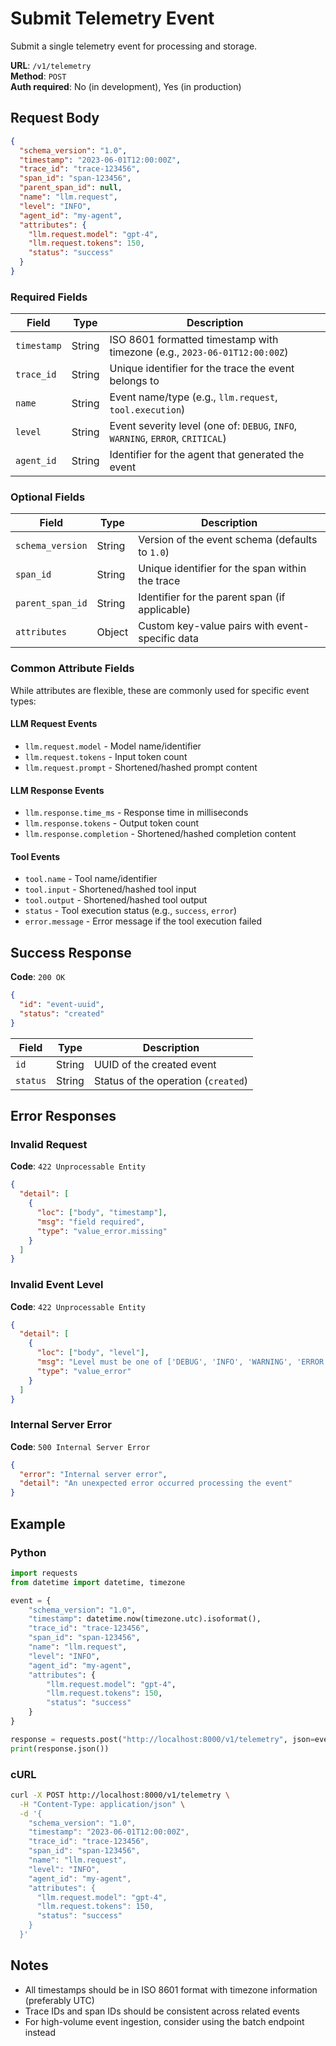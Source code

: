 # Submit Telemetry Event

Submit a single telemetry event for processing and storage.

**URL**: `/v1/telemetry`  
**Method**: `POST`  
**Auth required**: No (in development), Yes (in production)

## Request Body

```json
{
  "schema_version": "1.0",
  "timestamp": "2023-06-01T12:00:00Z",
  "trace_id": "trace-123456",
  "span_id": "span-123456",
  "parent_span_id": null,
  "name": "llm.request",
  "level": "INFO",
  "agent_id": "my-agent",
  "attributes": {
    "llm.request.model": "gpt-4",
    "llm.request.tokens": 150,
    "status": "success"
  }
}
```

### Required Fields

| Field | Type | Description |
|-------|------|-------------|
| `timestamp` | String | ISO 8601 formatted timestamp with timezone (e.g., `2023-06-01T12:00:00Z`) |
| `trace_id` | String | Unique identifier for the trace the event belongs to |
| `name` | String | Event name/type (e.g., `llm.request`, `tool.execution`) |
| `level` | String | Event severity level (one of: `DEBUG`, `INFO`, `WARNING`, `ERROR`, `CRITICAL`) |
| `agent_id` | String | Identifier for the agent that generated the event |

### Optional Fields

| Field | Type | Description |
|-------|------|-------------|
| `schema_version` | String | Version of the event schema (defaults to `1.0`) |
| `span_id` | String | Unique identifier for the span within the trace |
| `parent_span_id` | String | Identifier for the parent span (if applicable) |
| `attributes` | Object | Custom key-value pairs with event-specific data |

### Common Attribute Fields

While attributes are flexible, these are commonly used for specific event types:

#### LLM Request Events

- `llm.request.model` - Model name/identifier
- `llm.request.tokens` - Input token count
- `llm.request.prompt` - Shortened/hashed prompt content

#### LLM Response Events

- `llm.response.time_ms` - Response time in milliseconds
- `llm.response.tokens` - Output token count
- `llm.response.completion` - Shortened/hashed completion content

#### Tool Events

- `tool.name` - Tool name/identifier
- `tool.input` - Shortened/hashed tool input
- `tool.output` - Shortened/hashed tool output
- `status` - Tool execution status (e.g., `success`, `error`)
- `error.message` - Error message if the tool execution failed

## Success Response

**Code**: `200 OK`

```json
{
  "id": "event-uuid",
  "status": "created"
}
```

| Field | Type | Description |
|-------|------|-------------|
| `id` | String | UUID of the created event |
| `status` | String | Status of the operation (`created`) |

## Error Responses

### Invalid Request

**Code**: `422 Unprocessable Entity`

```json
{
  "detail": [
    {
      "loc": ["body", "timestamp"],
      "msg": "field required",
      "type": "value_error.missing"
    }
  ]
}
```

### Invalid Event Level

**Code**: `422 Unprocessable Entity`

```json
{
  "detail": [
    {
      "loc": ["body", "level"],
      "msg": "Level must be one of ['DEBUG', 'INFO', 'WARNING', 'ERROR', 'CRITICAL']",
      "type": "value_error"
    }
  ]
}
```

### Internal Server Error

**Code**: `500 Internal Server Error`

```json
{
  "error": "Internal server error",
  "detail": "An unexpected error occurred processing the event"
}
```

## Example

### Python

```python
import requests
from datetime import datetime, timezone

event = {
    "schema_version": "1.0",
    "timestamp": datetime.now(timezone.utc).isoformat(),
    "trace_id": "trace-123456",
    "span_id": "span-123456",
    "name": "llm.request",
    "level": "INFO",
    "agent_id": "my-agent",
    "attributes": {
        "llm.request.model": "gpt-4",
        "llm.request.tokens": 150,
        "status": "success"
    }
}

response = requests.post("http://localhost:8000/v1/telemetry", json=event)
print(response.json())
```

### cURL

```bash
curl -X POST http://localhost:8000/v1/telemetry \
  -H "Content-Type: application/json" \
  -d '{
    "schema_version": "1.0",
    "timestamp": "2023-06-01T12:00:00Z",
    "trace_id": "trace-123456",
    "span_id": "span-123456",
    "name": "llm.request",
    "level": "INFO",
    "agent_id": "my-agent",
    "attributes": {
      "llm.request.model": "gpt-4",
      "llm.request.tokens": 150,
      "status": "success"
    }
  }'
```

## Notes

- All timestamps should be in ISO 8601 format with timezone information (preferably UTC)
- Trace IDs and span IDs should be consistent across related events
- For high-volume event ingestion, consider using the batch endpoint instead 